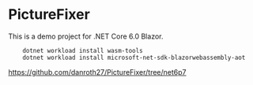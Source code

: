 # PictureFixer

This is a demo project for .NET Core 6.0 Blazor.

```dotnetcli
    dotnet workload install wasm-tools
    dotnet workload install microsoft-net-sdk-blazorwebassembly-aot
```

https://github.com/danroth27/PictureFixer/tree/net6p7
